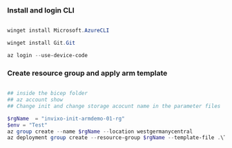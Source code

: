 ### Install and login CLI

```powershell

winget install Microsoft.AzureCLI

winget install Git.Git

az login --use-device-code


```

### Create resource group and apply arm template

```powershell

## inside the bicep folder
## az account show
## Change init and change storage acocunt name in the parameter files

$rgName  = "invixo-init-armdemo-01-rg"
$env = "Test"
az group create --name $rgName --location westgermanycentral
az deployment group create --resource-group $rgName --template-file .\Templates\azurestorageaccount.bicep --parameters .\Parameters\$env\storageaccount.json

```